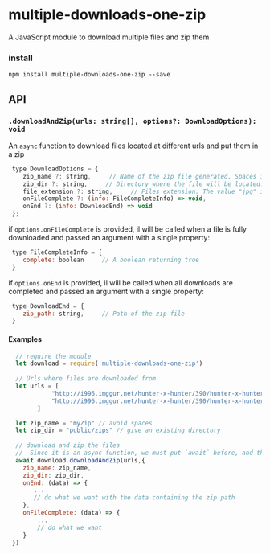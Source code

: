 # multiple-downloads-one-zip
A JavaScript module to download multiple files and zip them

### install
```
npm install multiple-downloads-one-zip --save 
```

## API
### ``.downloadAndZip(urls: string[], options?: DownloadOptions): void ``

An `async` function to download files located at different urls and put them in a zip

```javascript
 type DownloadOptions = {
    zip_name ?: string,     // Name of the zip file generated. Spaces in the name are replaced by `_`
    zip_dir ?: string,     // Directory where the file will be located. It must be an existing directory
    file_extension ?: string,     // Files extension. The value "jpg" is used by default
    onFileComplete ?: (info: FileCompleteInfo) => void,
    onEnd ?: (info: DownloadEnd) => void
 };
```

if  `options.onFileComplete` is provided, il will be called when a file is fully downloaded and passed an argument with a single property:

```javascript 
 type FileCompleteInfo = {
    complete: boolean     // A boolean returning true 
 } 
```

if  `options.onEnd` is provided, il will be called when all downloads are completed and passed an argument with a single property:

```javascript 
 type DownloadEnd = {
    zip_path: string,     // Path of the zip file
 }
```


#### Examples

```javascript  
  // require the module
  let download = require('multiple-downloads-one-zip')
  
  // Urls where files are downloaded from
  let urls = [
            "http://i996.imggur.net/hunter-x-hunter/390/hunter-x-hunter-11553019.jpg",
            "http://i996.imggur.net/hunter-x-hunter/390/hunter-x-hunter-11553025.jpg",
        ]

  let zip_name = "myZip" // avoid spaces
  let zip_dir = "public/zips" // give an existing directory
  
  // download and zip the files
  //  Since it is an async function, we must put `await` before, and the function must be called in an `async` function
  await download.downloadAndZip(urls,{
    zip_name: zip_name,
    zip_dir: zip_dir,
    onEnd: (data) => {
       ...
       // do what we want with the data containing the zip path
    },
    onFileComplete: (data) => {
        ...
        // do what we want
    }
 })
```
